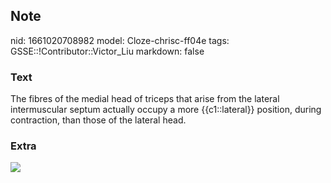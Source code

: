 ## Note
nid: 1661020708982
model: Cloze-chrisc-ff04e
tags: GSSE::!Contributor::Victor_Liu
markdown: false

### Text
The fibres of the medial head of triceps that arise from the lateral intermuscular septum actually occupy a more {{c1::lateral}} position, during contraction, than those of the lateral head.

### Extra
<img src="paste-c2198665161ed415bd9487f7052ab4c7893ebfe4.jpg">
